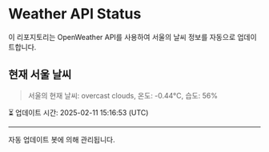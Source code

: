 
# Weather API Status

이 리포지토리는 OpenWeather API를 사용하여 서울의 날씨 정보를 자동으로 업데이트합니다.

## 현재 서울 날씨
> 서울의 현재 날씨: overcast clouds, 온도: -0.44°C, 습도: 56%

⏳ 업데이트 시간: 2025-02-11 15:16:53 (UTC)

---
자동 업데이트 봇에 의해 관리됩니다.
